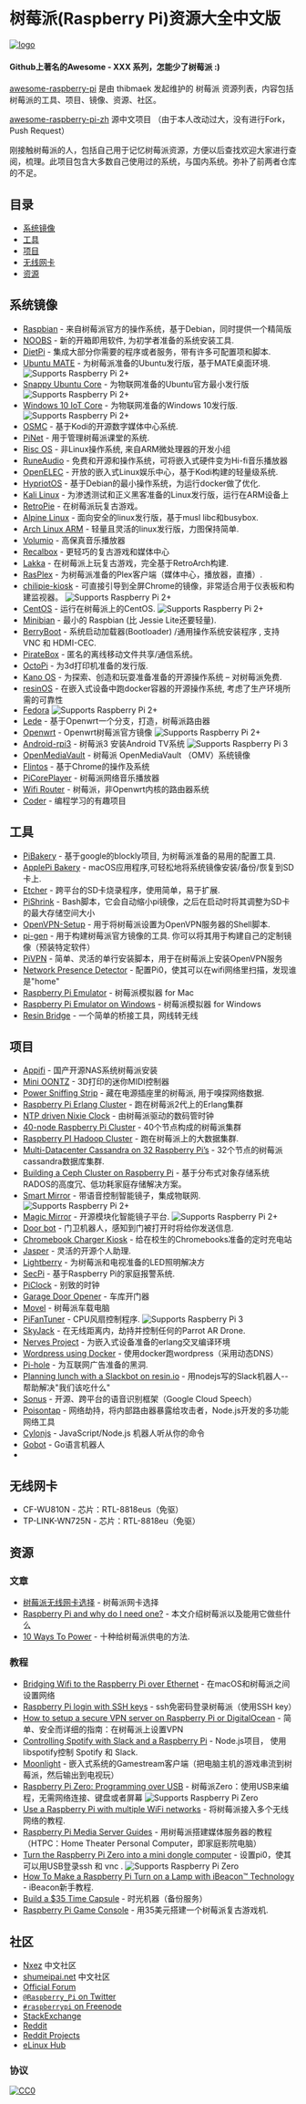 #  树莓派(Raspberry Pi)资源大全中文版

[![logo](/logo.png)](https://www.raspberrypi.org/)

#### Github上著名的Awesome - XXX 系列，怎能少了树莓派 :)

[awesome-raspberry-pi](https://github.com/thibmaek/awesome-raspberry-pi) 是由 thibmaek 发起维护的 树莓派 资源列表，内容包括树莓派的工具、项目、镜像、资源、社区。

[awesome-raspberry-pi-zh](https://github.com/wwj718/awesome-raspberry-pi-zh) 源中文项目 （由于本人改动过大，没有进行Fork，Push Request）

刚接触树莓派的人，包括自己用于记忆树莓派资源，方便以后查找欢迎大家进行查阅，梳理。此项目包含大多数自己使用过的系统，与国内系统。弥补了前两者仓库的不足。

## 目录
*  [系统镜像](#os-images)
*  [工具](#tools)
*  [项目](#projects)
*  [无线网卡](#usbwifi)
*  [资源](#resources)

<h2 id="os-images">系统镜像</h2>

- [Raspbian](https://www.raspberrypi.org/downloads/raspbian/) - 来自树莓派官方的操作系统，基于Debian，同时提供一个精简版
- [NOOBS](https://www.raspberrypi.org/downloads/noobs/) - 新的开箱即用软件, 为初学者准备的系统安装工具.
- [DietPi](https://github.com/Fourdee/DietPi) -  集成大部分你需要的程序或者服务，带有许多可配置项和脚本.
- [Ubuntu MATE](https://ubuntu-mate.org/raspberry-pi/) - 为树莓派准备的Ubuntu发行版，基于MATE桌面环境. ![Supports Raspberry Pi 2+](/media/badges/rpi-2+.png)
- [Snappy Ubuntu Core](https://developer.ubuntu.com/en/snappy/start/raspberry-pi-2/) - 为物联网准备的Ubuntu官方最小发行版 ![Supports Raspberry Pi 2+](/media/badges/rpi-2+.png)
- [Windows 10 IoT Core](https://developer.microsoft.com/nl-nl/windows/iot/Downloads.htm) - 为物联网准备的Windows 10发行版. ![Supports Raspberry Pi 2+](/media/badges/rpi-2+.png)
- [OSMC](https://osmc.tv/) - 基于Kodi的开源数字媒体中心系统.
- [PiNet](http://pinet.org.uk/) - 用于管理树莓派课堂的系统.
- [Risc OS](https://www.riscosopen.org/content/downloads/raspberry-pi) - 非Linux操作系统, 来自ARM微处理器的开发小组
- [RuneAudio](http://www.runeaudio.com/) - 免费和开源和操作系统，可将嵌入式硬件变为Hi-fi音乐播放器
- [OpenELEC](http://openelec.tv/) - 开放的嵌入式Linux娱乐中心，基于Kodi构建的轻量级系统.
- [HypriotOS](http://blog.hypriot.com/about/) - 基于Debian的最小操作系统，为运行docker做了优化.
- [Kali Linux](https://www.offensive-security.com/kali-linux-arm-images/) -  为渗透测试和正义黑客准备的Linux发行版，运行在ARM设备上
- [RetroPie](https://retropie.org.uk/) - 在树莓派玩复古游戏。
- [Alpine Linux](https://wiki.alpinelinux.org/wiki/Raspberry_Pi) - 面向安全的linux发行版，基于musl libc和busybox.
- [Arch Linux ARM](https://archlinuxarm.org/) - 轻量且灵活的linux发行版，力图保持简单.
- [Volumio](https://volumio.org/) - 高保真音乐播放器
- [Recalbox](https://www.recalbox.com) - 更轻巧的复古游戏和媒体中心
- [Lakka](http://lakka.tv) - 在树莓派上玩复古游戏，完全基于RetroArch构建.
- [RasPlex](http://www.rasplex.com/) - 为树莓派准备的Plex客户端（媒体中心，播放器，直播）.
- [chilipie-kiosk](https://github.com/futurice/chilipie-kiosk) - 可直接引导到全屏Chrome的镜像，非常适合用于仪表板和构建监视器。 ![Supports Raspberry Pi 2+](/media/badges/rpi-2+.png)
- [CentOS](https://wiki.centos.org/SpecialInterestGroup/AltArch/Arm32/RaspberryPi3) - 运行在树莓派上的CentOS. ![Supports Raspberry Pi 2+](/media/badges/rpi-2+.png)
- [Minibian](https://minibianpi.wordpress.com/) - 最小的 Raspbian (比 Jessie Lite还要轻量).
- [BerryBoot](http://www.berryterminal.com/doku.php/berryboot) - 系统启动加载器(Bootloader) /通用操作系统安装程序 , 支持 VNC 和 HDMI-CEC.
- [PirateBox](https://piratebox.cc/raspberry_pi:diy) - 匿名的离线移动文件共享/通信系统。
- [OctoPi](https://octopi.octoprint.org/) - 为3d打印机准备的发行版.
- [Kano OS](http://developers.kano.me/downloads/) - 为探索、创造和玩耍准备准备的开源操作系统 – 对树莓派免费.
- [resinOS](https://resinos.io) - 在嵌入式设备中跑docker容器的开源操作系统, 考虑了生产环境所需的可靠性
- [Fedora](https://fedoraproject.org/wiki/Raspberry_Pi#Preparing_the_SD_card) ![Supports Raspberry Pi 2+](/media/badges/rpi-2+.png)
- [Lede](https://lede-project.org/toh/views/toh_fwdownload) - 基于Openwrt一个分支，打造，树莓派路由器
- [Openwrt](https://downloads.openwrt.org/barrier_breaker/14.07/brcm2708/generic/) - Openwrt树莓派官方镜像 ![Supports Raspberry Pi 2+](/media/badges/rpi-2+.png)
- [Android-rpi3](https://sourceforge.net/projects/android-rpi3/) - 树莓派3 安装Android TV系统 ![Supports Raspberry Pi 3](/media/badges/rpi-3.png)
- [OpenMediaVault](https://sourceforge.net/projects/openmediavault/files/Raspberry%20Pi%20images/) - 树莓派 OpenMediaVault （OMV）系统镜像
- [Flintos](https://flintos.com/download/) - 基于Chrome的操作及系统
- [PiCorePlayer](https://sites.google.com/site/picoreplayer/home) - 树莓派网络音乐播放器
- [Wifi Router](https://ronnyvdbr.github.io/) - 树莓派，非Openwrt内核的路由器系统
- [Coder](http://googlecreativelab.github.io/coder/) - 编程学习的有趣项目



<h2 id="tools">工具</h2>

- [PiBakery](http://www.pibakery.org/) - 基于google的blockly项目, 为树莓派准备的易用的配置工具.
- [ApplePi Bakery](http://www.tweaking4all.com/software/macosx-software/macosx-apple-pi-baker/)  - macOS应用程序,可轻松地将系统镜像安装/备份/恢复到SD卡上.
- [Etcher](https://www.etcher.io/) - 跨平台的SD卡烧录程序，使用简单，易于扩展.
- [PiShrink](https://github.com/Drewsif/PiShrink/) - Bash脚本，它会自动缩小pi镜像，之后在启动时将其调整为SD卡的最大存储空间大小
- [OpenVPN-Setup](https://github.com/StarshipEngineer/OpenVPN-Setup) - 用于将树莓派设置为OpenVPN服务器的Shell脚本.
- [pi-gen](https://github.com/RPi-Distro/pi-gen) - 用于构建树莓派官方镜像的工具. 你可以将其用于构建自己的定制镜像（预装特定软件）
- [PiVPN](http://www.pivpn.io/) - 简单、灵活的单行安装脚本，用于在树莓派上安装OpenVPN服务
- [Network Presence Detector](https://github.com/initialstate/pi-sensor-free-presence-detector/wiki) - 配置Pi0，使其可以在wifi网络里扫描，发现谁是"home"
- [Raspberry Pi Emulator](https://sourceforge.net/projects/raspberrypiemulator/) - 树莓派模拟器 for Mac
- [Raspberry Pi Emulator on Windows](https://xbu.me/emulating-raspberry-pi-with-qemu/) - 树莓派模拟器 for Windows
- [Resin Bridge](https://github.com/resin-io-playground/resin-bridge) - 一个简单的桥接工具，网线转无线

<h2 id="projects">项目</h2>

- [Appifi](http://bbs.wisnuc.com/forum.php?mod=viewthread&tid=14428&extra=page%3D1) - 国产开源NAS系统树莓派安装
- [Mini OONTZ](https://cdn-learn.adafruit.com/downloads/pdf/mini-oontz-3d-printed-midi-controller.pdf) - 3D打印的迷你MIDI控制器
- [Power Sniffing Strip](https://gnurds.com/index.php/2012/10/02/raspberry-pi-power-strip/) - 藏在电源插座里的树莓派, 用于嗅探网络数据.
- [Raspberry Pi Erlang Cluster](https://medium.com/@pieterjan_m/erlang-pi2-arm-cluster-vs-xeon-vm-40871d35d356#.bpao66cm8) - 跑在树莓派2代上的Erlang集群
- [NTP driven Nixie Clock](http://www.mjoldfield.com/atelier/2012/08/ntp-nixie.html) - 由树莓派驱动的数码管时钟
- [40-node Raspberry Pi Cluster](http://hackaday.com/2014/02/17/40-node-raspi-cluster/) - 40个节点构成的树莓派集群
- [Raspberry PI Hadoop Cluster](http://www.widriksson.com/raspberry-pi-hadoop-cluster/) - 跑在树莓派上的大数据集群.
- [Multi-Datacenter Cassandra on 32 Raspberry Pi’s](http://www.datastax.com/dev/blog/32-node-raspberry-pi-cassandra-cluster) - 32个节点的树莓派cassandra数据库集群.
- [Building a Ceph Cluster on Raspberry Pi](http://bryanapperson.com/blog/the-definitive-guide-ceph-cluster-on-raspberry-pi/) - 基于分布式对象存储系统RADOS的高度冗、低功耗家庭存储解决方案。
- [Smart Mirror](https://github.com/evancohen/smart-mirror) - 带语音控制智能镜子，集成物联网. ![Supports Raspberry Pi 2+](/media/badges/rpi-2+.png)
- [Magic Mirror](http://magicmirror.builders) - 开源模块化智能镜子平台. ![Supports Raspberry Pi 2+](/media/badges/rpi-2+.png)
- [Door bot](https://blog.haschek.at/post/f31aa) - 门卫机器人，感知到门被打开时将给你发送信息.
- [Chromebook Charger Kiosk](https://www.reddit.com/r/raspberry_pi/comments/53nj1z/chromebook_charger_kiosk_last_minute_charge_for/) - 给在校生的Chromebooks准备的定时充电站
- [Jasper](https://jasperproject.github.io/) - 灵活的开源个人助理.
- [Lightberry](https://lightberry.eu) - 为树莓派和电视准备的LED照明解决方
- [SecPi](https://github.com/SecPi/SecPi) - 基于Raspberry Pi的家庭报警系统.
- [PiClock](https://github.com/n0bel/PiClock) - 别致的时钟
- [Garage Door Opener](https://github.com/benjefferies/gogo-garage-opener) - 车库开门器
- [Movel](https://github.com/stevelacy/movel) - 树莓派车载电脑
- [PiFanTuner](https://github.com/winkidney/PIFanTuner) - CPU风扇控制程序. ![Supports Raspberry Pi 3](/media/badges/rpi-3.png)
- [SkyJack](https://samy.pl/skyjack/) - 在无线距离内，劫持并控制任何的Parrot AR Drone.
- [Nerves Project](https://github.com/nerves-project) - 为嵌入式设备准备的erlang交叉编译环境
- [Wordpress using Docker](https://github.com/rothgar/rpi-wordpress) - 使用docker跑wordpress（采用动态DNS）
- [Pi-hole](https://pi-hole.net/) - 为互联网广告准备的黑洞.
- [Planning lunch with a Slackbot on resin.io](https://resin.io/blog/planning-lunch-with-a-slackbot-on-resin-io/) - 用nodejs写的Slack机器人-- 帮助解决"我们该吃什么"
- [Sonus](https://github.com/evancohen/sonus) - 开源、跨平台的语音识别框架（Google Cloud Speech）
- [Poisontap](https://github.com/samyk/poisontap) - 网络劫持，将内部路由器暴露给攻击者，Node.js开发的多功能网络工具
- [Cylonjs](https://cylonjs.com/) - JavaScript/Node.js 机器人听从你的命令
- [Gobot](https://gobot.io/) - Go语言机器人
-
<h2 id="usbwifi">无线网卡</h2>

- CF-WU810N - 芯片：RTL-8818eus（免驱）
- TP-LINK-WN725N - 芯片：RTL-8818eu（免驱）

<h2 id="resources">资源</h2>

### 文章
- [树莓派无线网卡选择](http://www.cnblogs.com/sjqlwy/p/5003436.html) - 树莓派网卡选择
- [Raspberry Pi and why do I need one?](https://www.liquidlight.co.uk/blog/article/raspberry-pi-what-is-it-and-why-do-i-need-one/) - 本文介绍树莓派以及能用它做些什么
- [10 Ways To Power](https://raspberrypi.about.com/od/Power/tp/10-Ways-to-Power-your-Raspberry-Pi.htm) - 十种给树莓派供电的方法.

### 教程
- [Bridging Wifi to the Raspberry Pi over Ethernet](https://blog.thibmaekelbergh.be/2015/02/16/bridging-wifi-to-the-raspberry-pi-over-ethernet.html) - 在macOS和树莓派之间设置网络
- [Raspberry Pi login with SSH keys](https://blog.thibmaekelbergh.be/2015/05/07/raspberry-pi-login-with-ssh-keys.html) - ssh免密码登录树莓派（使用SSH key）
- [How to setup a secure VPN server on Raspberry Pi or DigitalOcean](http://blog.hsp.dk/how-to-setup-vpn-server-on-raspberry-pi-or-digitalocean/) - 简单、安全而详细的指南：在树莓派上设置VPN
- [Controlling Spotify with Slack and a Raspberry Pi](https://thesocietea.org/2016/03/controlling-spotify-with-slack-and-a-raspberry-pi/) - Node.js项目， 使用libspotify控制 Spotify 和 Slack.
- [Moonlight](https://github.com/irtimmer/moonlight-embedded) - 嵌入式系统的Gamestream客户端（把电脑主机的游戏串流到树莓派，然后输出到电视玩）
- [Raspberry Pi Zero: Programming over USB](http://blog.gbaman.info/?p=791) - 树莓派Zero：使用USB来编程，无需网络连接、键盘或者屏幕 ![Supports Raspberry Pi Zero](/media/badges/rpi-0.png)
- [Use a Raspberry Pi with multiple WiFi networks](https://www.mikestreety.co.uk/blog/use-a-raspberry-pi-with-multiple-wifi-networks) - 将树莓派接入多个无线网络的教程.
- [Raspberry Pi Media Server Guides](http://www.htpcguides.com/category/raspberry-pi/) - 用树莓派搭建媒体服务器的教程（HTPC：Home Theater Personal Computer，即家庭影院电脑）
- [Turn the Raspberry Pi Zero into a mini dongle computer](http://n-o-d-e.net/post/150780207431/turn-the-raspberry-pi-zero-into-a-mini-dongle) - 设置pi0，使其可以用USB登录ssh 和 vnc . ![Supports Raspberry Pi Zero](/media/badges/rpi-0.png)
- [How To Make a Raspberry Pi Turn on a Lamp with iBeacon™ Technology](http://developer.radiusnetworks.com/2014/04/27/how-to-make-a-raspberry-pi-turn-on-a-lamp-with-an-ibeacon.html) - iBeacon新手教程.
- [Build a $35 Time Capsule](https://raymii.org/s/articles/Build_a_35_dollar_Time_Capsule_-_Raspberry_Pi_Time_Machine.html) - 时光机器（备份服务）
- [Raspberry Pi Game Console](https://lifehacker.com/how-to-turn-your-raspberry-pi-into-a-retro-game-console-498561192) - 用35美元搭建一个树莓派复古游戏机.


## 社区
- [Nxez](http://shumeipai.nxez.com/) 中文社区
- [shumeipai.net](http://www.shumeipai.net/forum.php) 中文社区
- [Official Forum](https://www.raspberrypi.org/forums/)
- [`@Raspberry_Pi` on Twitter](https://twitter.com/Raspberry_Pi)
- [`#raspberrypi` on Freenode](https://webchat.freenode.net/?channels=%23raspberrypi)
- [StackExchange](https://raspberrypi.stackexchange.com/)
- [Reddit](https://www.reddit.com/r/raspberry_pi)
- [Reddit Projects](https://www.reddit.com/r/RASPBERRY_PI_PROJECTS)
- [eLinux Hub](http://elinux.org/RPi_Hub)

### 协议
[![CC0](http://mirrors.creativecommons.org/presskit/buttons/88x31/svg/cc-zero.svg)](https://creativecommons.org/publicdomain/zero/1.0/)
